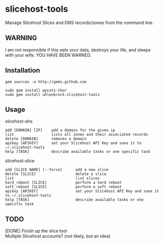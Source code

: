 # slicehost-tools

Manage Slicehost Slices and DNS records/zones from the command line. 

## WARNING

I am not responsible if this eats your data, destroys your life, and sleeps with your wife. YOU HAVE BEEN WARNED.

## Installation

	gem sources -a http://gems.github.com
	
	sudo gem install wycats-thor
	sudo gem install uhlenbrock-slicehost-tools

## Usage

slicehost-dns

    add [DOMAIN] [IP]    add a domain for the given ip
    list                 lists all zones and their associated records
    delete [DOMAIN]      removes a domain
    apikey [APIKEY]      set your Slicehost API Key and save it to ~/.slicehost-tools
    help [TASK]          describe available tasks or one specific task

slicehost-slice

    add [SLICE NAME] [--force]      add a new slice
    delete [SLICE]                  delete a slice
    list                            list slices
    hard_reboot [SLICE]             perform a hard reboot
    soft_reboot [SLICE]             perform a soft reboot
    apikey [APIKEY]                 set your Slicehost API Key and save it to ~/.slicehost-tools
    help [TASK]                     describe available tasks or one specific task


## TODO

[DONE] Finish up the slice tool  
Multiple Slicehost accounts? (not likely, but an idea)         